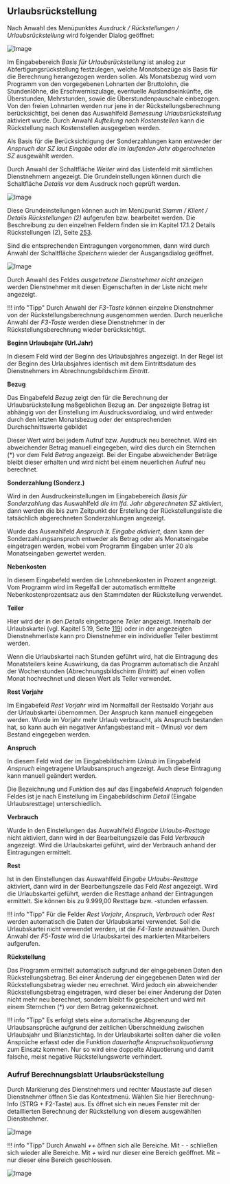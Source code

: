 ## Urlaubsrückstellung

Nach Anwahl des Menüpunktes *Ausdruck / Rückstellungen / Urlaubsrückstellung* wird folgender Dialog geöffnet:

![Image](<img/image259.png>)

Im Eingabebereich *Basis für Urlaubsrückstellung* ist analog zur Abfertigungsrückstellung festzulegen, welche Monatsbezüge als Basis für die Berechnung herangezogen werden sollen. Als Monatsbezug wird vom Programm von den vorgegebenen Lohnarten der Bruttolohn, die Stundenlöhne, die Erschwerniszulage, eventuelle Auslandseinkünfte, die Überstunden, Mehrstunden, sowie die Überstundenpauschale einbezogen. Von den freien Lohnarten werden nur jene in der Rückstellungsberechnung berücksichtigt, bei denen das Auswahlfeld *Bemessung Urlaubsrückstellung* aktiviert wurde. Durch Anwahl *Aufteilung nach Kostenstellen* kann die Rückstellung nach Kostenstellen ausgegeben werden.

Als Basis für die Berücksichtigung der Sonderzahlungen kann entweder der *Anspruch der SZ laut Eingabe* oder *die im laufenden Jahr abgerechneten SZ* ausgewählt werden.

Durch Anwahl der Schaltfläche *Weiter* wird das Listenfeld mit sämtlichen Dienstnehmern angezeigt. Die Grundeinstellungen können durch die Schaltfläche *Details* vor dem Ausdruck noch geprüft werden.

![Image](<img/image260.png>)

Diese Grundeinstellungen können auch im Menüpunkt *Stamm / Klient / Details Rückstellungen (2)* aufgerufen bzw. bearbeitet werden. Die Beschreibung zu den einzelnen Feldern finden sie im Kapitel 17.1.2 Details Rückstellungen (2), Seite [253](#details-rückstellungen-2).

Sind die entsprechenden Eintragungen vorgenommen, dann wird durch Anwahl der Schaltfläche *Speichern* wieder der Ausgangsdialog geöffnet.

![Image](<img/image261.png>)

Durch Anwahl des Feldes *ausgetretene Dienstnehmer nicht anzeigen* werden Dienstnehmer mit diesen Eigenschaften in der Liste nicht mehr angezeigt.

!!! info "Tipp"
    Durch Anwahl der *F3-Taste* können einzelne Dienstnehmer von der Rückstellungsberechnung ausgenommen werden. Durch neuerliche Anwahl der *F3-Taste* werden diese Dienstnehmer in der Rückstellungsberechnung wieder berücksichtigt.

**Beginn Urlaubsjahr (Url.Jahr)**

In diesem Feld wird der Beginn des Urlaubsjahres angezeigt. In der Regel ist der Beginn des Urlaubsjahres identisch mit dem Eintrittsdatum des Dienstnehmers im Abrechnungsbildschirm *Eintritt*.

**Bezug**

Das Eingabefeld *Bezug* zeigt den für die Berechnung der Urlaubsrückstellung maßgeblichen Bezug an. Der angezeigte Betrag ist abhängig von der Einstellung im Ausdrucksvordialog, und wird entweder durch den letzten Monatsbezug oder der entsprechenden Durchschnittswerte gebildet

Dieser Wert wird bei jedem Aufruf bzw. Ausdruck neu berechnet. Wird ein abweichender Betrag manuell eingegeben, wird dies durch ein Sternchen (\*) vor dem Feld *Betrag* angezeigt. Bei der Eingabe abweichender Beträge bleibt dieser erhalten und wird nicht bei einem neuerlichen Aufruf neu berechnet.

**Sonderzahlung (Sonderz.)**

Wird in den Ausdruckeinstellungen im Eingabebereich *Basis für Sonderzahlung* das Auswahlfeld *die im lfd. Jahr abgerechneten SZ* aktiviert, dann werden die bis zum Zeitpunkt der Erstellung der Rückstellungsliste die tatsächlich abgerechneten Sonderzahlungen angezeigt.

Wurde das Auswahlfeld *Anspruch lt. Eingabe aktiviert*, dann kann der Sonderzahlungsanspruch entweder als Betrag oder als Monatseingabe eingetragen werden, wobei vom Programm Eingaben unter 20 als Monatseingaben gewertet werden.

**Nebenkosten**

In diesem Eingabefeld werden die Lohnnebenkosten in Prozent angezeigt. Vom Programm wird im Regelfall der automatisch ermittelte Nebenkostenprozentsatz aus den Stammdaten der Rückstellung verwendet.

**Teiler**

Hier wird der in den *Details* eingetragene *Teiler* angezeigt. Innerhalb der Urlaubskartei (vgl. Kapitel 5.19, Seite [119](#urlaub)) oder in der angezeigten Dienstnehmerliste kann pro Dienstnehmer ein individueller Teiler bestimmt werden.

Wenn die Urlaubskartei nach Stunden geführt wird, hat die Eintragung des Monatsteilers keine Auswirkung, da das Programm automatisch die Anzahl der Wochenstunden (Abrechnungsbildschirm *Eintritt*) auf einen vollen Monat hochrechnet und diesen Wert als Teiler verwendet.

**Rest Vorjahr**

Im Eingabefeld *Rest Vorjahr* wird im Normalfall der Restsaldo Vorjahr aus der Urlaubskartei übernommen. Der Anspruch kann manuell eingegeben werden. Wurde im Vorjahr mehr Urlaub verbraucht, als Anspruch bestanden hat, so kann auch ein negativer Anfangsbestand mit – (Minus) vor dem Bestand eingegeben werden.

**Anspruch**

In diesem Feld wird der im Eingabebildschirm *Urlaub* im Eingabefeld *Anspruch* eingetragene Urlaubsanspruch angezeigt. Auch diese Eintragung kann manuell geändert werden.

Die Bezeichnung und Funktion des auf das Eingabefeld *Anspruch* folgenden Feldes ist je nach Einstellung im Eingabebildschirm *Detail* (Eingabe Urlaubsresttage) unterschiedlich.

**Verbrauch**

Wurde in den Einstellungen das Auswahlfeld *Eingabe Urlaubs-Resttage* nicht aktiviert, dann wird in der Bearbeitungszeile das Feld *Verbrauch* angezeigt. Wird die Urlaubskartei geführt, wird der Verbrauch anhand der Eintragungen ermittelt.

**Rest**

Ist in den Einstellungen das Auswahlfeld *Eingabe Urlaubs-Resttage* aktiviert, dann wird in der Bearbeitungszeile das Feld *Rest* angezeigt. Wird die Urlaubskartei geführt, werden die Resttage anhand der Eintragungen ermittelt. Sie können bis zu 9.999,00 Resttage bzw. -stunden erfassen.

!!! info "Tipp"
    Für die Felder *Rest Vorjahr*, *Anspruch*, *Verbrauch* oder *Rest* werden automatisch die Daten der Urlaubskartei verwendet. Soll die Urlaubskartei nicht verwendet werden, ist die *F4-Taste* anzuwählen. Durch Anwahl der *F5-Taste* wird die Urlaubskartei des markierten Mitarbeiters aufgerufen.

**Rückstellung**

Das Programm ermittelt automatisch aufgrund der eingegebenen Daten den Rückstellungsbetrag. Bei einer Änderung der eingegebenen Daten wird der Rückstellungsbetrag wieder neu errechnet. Wird jedoch ein abweichender Rückstellungsbetrag eingetragen, wird dieser bei einer Änderung der Daten nicht mehr neu berechnet, sondern bleibt fix gespeichert und wird mit einem Sternchen (\*) vor dem Betrag gekennzeichnet.

!!! info "Tipp"
    Es erfolgt stets eine automatische Abgrenzung der Urlaubsansprüche aufgrund der zeitlichen Überschneidung zwischen Urlaubsjahr und Bilanzstichtag. In der Urlaubskartei sollten daher die vollen Ansprüche erfasst oder die Funktion *dauerhafte Anspruchsaliquotierung* zum Einsatz kommen. Nur so wird eine doppelte Aliquotierung und damit falsche, meist negative Rückstellungswerte verhindert.

### Aufruf Berechnungsblatt Urlaubsrückstellung

Durch Markierung des Dienstnehmers und rechter Maustaste auf diesen Dienstnehmer öffnen Sie das Kontextmenü. Wählen Sie hier Berechnung-Info (STRG + F2-Taste) aus. Es öffnet sich ein neues Fenster mit der detaillierten Berechnung der Rückstellung von diesem ausgewählten Dienstnehmer.

![Image](<img/image262.png>)

!!! info "Tipp"
    Durch Anwahl *++* öffnen sich alle Bereiche. Mit *- -* schließen sich wieder alle Bereiche. Mit *+* wird nur dieser eine Bereich geöffnet. Mit *–* nur dieser eine Bereich geschlossen.

![Image](<img/image263.png>)
